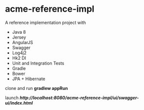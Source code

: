 # acme-reference-impl

A reference implementation project with 

- Java 8
- Jersey
- AngularJS
- Swagger
- Log4j2
- Hk2 DI
- Unit and Integration Tests
- Gradle
- Bower
- JPA + Hibernate

clone and run **gradlew appRun**

launch ***http://localhost:8080/acme-reference-impl/ui/swagger-ui/index.html***
